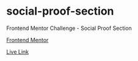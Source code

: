# social-proof-section
Frontend Mentor Challenge - Social Proof Section

[Frontend Mentor](https://www.frontendmentor.io/challenges/social-proof-section-6e0qTv_bA)

[Live Link](https://jdegand.github.io/social-proof-section/)
